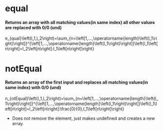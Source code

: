 # equal
#### Returns an array with all matching values(in same index) all other values are replaced with 0/0 (und)
e_{qual}\left(l_1,l_2\right)=\sum_{n=\left[1,...,\operatorname{length}\left(l_1\right)\right]}^{\left[1,...,\operatorname{length}\left(l_1\right)\right]}\left\{l_1\left[n\right]=l_2\left[n\right]:l_1\left[n\right]\right\}

# notEqual
#### Returns an array of the first input and replaces all matching values(in same index) with 0/0 (und)
n_{otEqual}\left(l_1,l_2\right)=\sum_{n=\left[1,...,\operatorname{length}\left(l_1\right)\right]}^{\left[1,...,\operatorname{length}\left(l_1\right)\right]}\left\{l_1\left[n\right]=l_2\left[n\right]:\frac{0}{0},l_1\left[n\right]\right\}

* Does not remove the element, just makes undefined and creates a new array.
